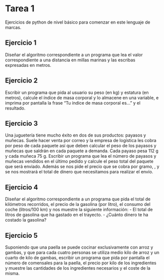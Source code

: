 # Tarea 1

Ejercicios de python de nivel básico para comenzar en este lenguaje de marcas.

## Ejercicio 1
Diseñar el algoritmo correspondiente a un programa que lea el valor correspondiente a una distancia en millas marinas y las escribas expresadas en metros.

## Ejercicio 2 
Escribir un programa que pida al usuario su peso (en kg) y estatura (en metros), calcule el índice de masa corporal y lo almacene en una variable, e imprima por pantalla la frase “Tu índice de masa corporal es...” y el resultado.

## Ejercicio 3
Una juguetería tiene mucho éxito en dos de sus productos: payasos y muñecas. Suele hacer venta por correo y la empresa de logística les cobra por peso de cada paquete así que deben calcular el peso de los payasos y muñecas que saldrán en cada paquete a demanda. Cada payaso pesa 112 g y cada muñeca 75 g. Escribir un programa que lea el número de payasos y muñecas vendidos en el último pedido y calcule el peso total del paquete que será enviado. Además se nos pide el precio que se cobra por gramo, , y se nos mostrará el total de dinero que necesitamos para realizar el envío.

## Ejercicio 4
Diseñar el algoritmo correspondiente a un programa que pida el total de kilómetros recorridos, el precio de la gasolina (por litro), el consumo del coche (litros/100 km) y nos muestre la siguiente información:
    - El total de litros de gasolina que ha gastado en el trayecto.
    - ¿Cuánto dinero te ha costado la gasolina?

## Ejercicio 5
Suponiendo que una paella se puede cocinar exclusivamente con arroz y gambas, y que para cada cuatro personas se utiliza medio kilo de arroz y un cuarto de kilo de gambas, escribir un programa que pida por pantalla el número de comensales para la paella, el precio por kilo de los ingredientes y muestre las cantidades de los ingredientes necesarios y el coste de la misma.

